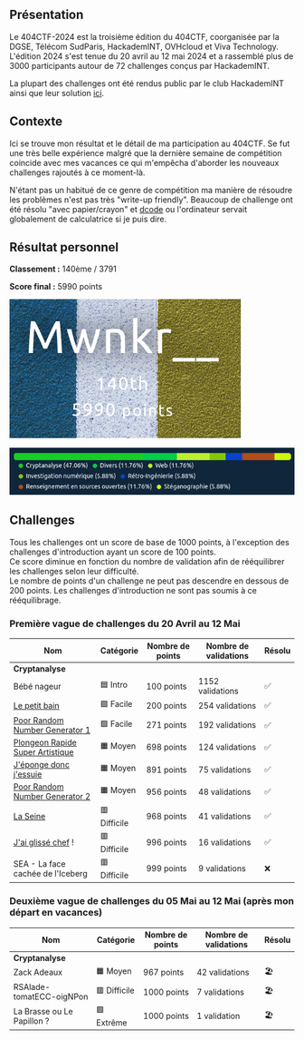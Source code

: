 
## Présentation

Le 404CTF-2024 est la troisième édition du 404CTF, coorganisée par la DGSE, Télécom SudParis, HackademINT, OVHcloud et Viva Technology. L'édition 2024 s'est tenue du 20 avril au 12 mai 2024 et a rassemblé plus de 3000 participants autour de 72 challenges conçus par HackademINT.

La plupart des challenges ont été rendus public par le club HackademINT ainsi que leur solution [ici](https://github.com/HackademINT/404CTF-2024).

## Contexte

Ici se trouve mon résultat et le détail de ma participation au 404CTF. Se fut une très belle expérience malgré que la dernière semaine de compétition coincide avec mes vacances ce qui m'empêcha d'aborder les nouveaux challenges rajoutés à ce moment-là.

N'étant pas un habitué de ce genre de compétition ma manière de résoudre les problèmes n'est pas très "write-up friendly". Beaucoup de challenge ont été résolu "avec papier/crayon" et [dcode](dcode.fr) ou l'ordinateur servait globalement de calculatrice si je puis dire.


## Résultat personnel

**Classement :** 140ème / 3791

**Score final :** 5990 points

![Classement](ranking.png)

![Proportion des résolutions](proportion.png)

## Challenges 

Tous les challenges ont un score de base de 1000 points, à l'exception des challenges d'introduction ayant un score de 100 points.  
Ce score diminue en fonction du nombre de validation afin de rééquilibrer les challenges selon leur difficulté.  
Le nombre de points d'un challenge ne peut pas descendre en dessous de 200 points. Les challenges d'introduction ne sont pas soumis à ce rééquilibrage.

### Première vague de challenges du 20 Avril au 12 Mai

| Nom | Catégorie | Nombre de points | Nombre de validations | Résolu |
| - | - | - | - | - |
| **Cryptanalyse** |
| Bébé nageur | 🟦 Intro | 100 points | 1152 validations | ✅ |
| [Le petit bain](./LePetitBain/) | 🟩 Facile | 200 points | 254 validations | ✅ |
| [Poor Random Number Generator 1 ](./PRNG%201/) | 🟩 Facile | 271 points | 192 validations | ✅ |
| [Plongeon Rapide Super Artistique](./PlongeonRapideSuperArtistique/) | 🟧 Moyen | 698 points | 124 validations | ✅ |
| [J'éponge donc j'essuie](./JepongeDoncJessuie/) | 🟧 Moyen | 891 points | 75 validations | ✅ |
| [Poor Random Number Generator 2 ](./PRNG%202/) | 🟧 Moyen | 956 points | 48 validations | ✅ |
| [La Seine](./La%20Seine/) | 🟥 Difficile | 968 points | 41 validations | ✅ |
| [J'ai glissé chef](./JaiGlisseChef/) ! | 🟥 Difficile | 996 points | 16 validations | ✅  |
| SEA - La face cachée de l'Iceberg | 🟥 Difficile | 999 points | 9 validations | ❌ |

### Deuxième vague de challenges du 05 Mai au 12 Mai (après mon départ en vacances)

| Nom | Catégorie | Nombre de points | Nombre de validations | Résolu |
| - | - | - | - | - |
| **Cryptanalyse** |
| Zack Adeaux | 🟧 Moyen | 967 points | 42 validations | 🏖️ |
| RSAlade-tomatECC-oigNPon | 🟥 Difficile | 1000 points | 7 validations | 🏖️ |
| La Brasse ou Le Papillon ? | 🟪 Extrême | 1000 points | 1 validation | 🏖️ |
